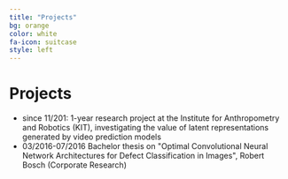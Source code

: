```yaml
---
title: "Projects"
bg: orange
color: white 
fa-icon: suitcase
style: left
---
```


# Projects
* since 11/201: 
1-year research project at the Institute for Anthropometry and Robotics (KIT), investigating the value of latent representations generated by video prediction models
* 03/2016-07/2016
Bachelor thesis on "Optimal Convolutional Neural Network Architectures for Defect Classification in Images", Robert Bosch (Corporate Research) 
